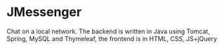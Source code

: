 # JMessenger
Chat on a local network. The backend is written in Java using Tomcat, Spring, MySQL and Thymeleaf, the frontend is in HTML, CSS, JS+jQuery
